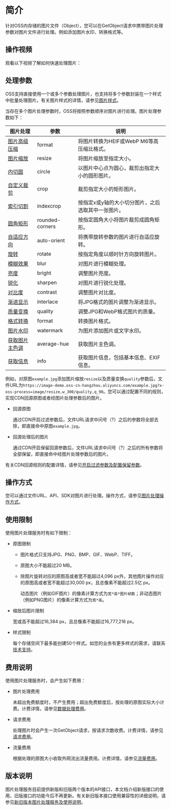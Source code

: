 # 简介

针对OSS内存储的图片文件（Object），您可以在GetObject请求中携带图片处理参数对图片文件进行处理。例如添加图片水印、转换格式等。

## 操作视频

观看以下视频了解如何快速处理图片： 

## 处理参数

OSS支持直接使用一个或多个参数处理图片，也支持将多个参数封装在一个样式中批量处理图片。有关图片样式的详情，请参见[图片样式](/cn.zh-CN/开发指南/数据处理/图片处理指南/图片样式.md)。

当存在多个图片处理参数时，OSS将按照参数顺序对图片进行处理。图片处理参数如下：

|图片处理|参数|说明|
|----|--|--|
|[图片高级压缩](/cn.zh-CN/开发指南/数据处理/图片处理指南/高级图片处理参数/图片高级压缩.md)|format|将图片转换为HEIF或WebP M6等高压缩比格式。|
|[图片缩放](/cn.zh-CN/开发指南/数据处理/图片处理指南/图片处理参数/图片缩放.md)|resize|将图片缩放至指定大小。|
|[内切圆](/cn.zh-CN/开发指南/数据处理/图片处理指南/图片处理参数/内切圆.md)|circle|以图片中心点为圆心，裁剪出指定大小的圆形图片。|
|[自定义裁剪](/cn.zh-CN/开发指南/数据处理/图片处理指南/图片处理参数/自定义裁剪.md)|crop|裁剪指定大小的矩形图片。|
|[索引切割](/cn.zh-CN/开发指南/数据处理/图片处理指南/图片处理参数/索引切割.md)|indexcrop|按指定x或y轴的大小切分图片，之后选取其中一张图片。|
|[圆角矩形](/cn.zh-CN/开发指南/数据处理/图片处理指南/图片处理参数/圆角矩形.md)|rounded-corners|按指定圆角大小将图片裁剪成圆角矩形。|
|[自适应方向](/cn.zh-CN/开发指南/数据处理/图片处理指南/图片处理参数/自适应方向.md)|auto-orient|将携带旋转参数的图片进行自适应旋转。|
|[旋转](/cn.zh-CN/开发指南/数据处理/图片处理指南/图片处理参数/旋转.md)|rotate|按指定角度以顺时针方向旋转图片。|
|[模糊效果](/cn.zh-CN/开发指南/数据处理/图片处理指南/图片处理参数/模糊效果.md)|blur|对图片进行模糊处理。|
|[亮度](/cn.zh-CN/开发指南/数据处理/图片处理指南/图片处理参数/亮度.md)|bright|调整图片亮度。|
|[锐化](/cn.zh-CN/开发指南/数据处理/图片处理指南/图片处理参数/锐化.md)|sharpen|对图片进行锐化处理。|
|[对比度](/cn.zh-CN/开发指南/数据处理/图片处理指南/图片处理参数/对比度.md)|contrast|调整图片对比度。|
|[渐进显示](/cn.zh-CN/开发指南/数据处理/图片处理指南/图片处理参数/渐进显示.md)|interlace|将JPG格式的图片调整为渐进显示。|
|[质量变换](/cn.zh-CN/开发指南/数据处理/图片处理指南/图片处理参数/质量变换.md)|quality|调整JPG和WebP格式图片的质量。|
|[格式转换](/cn.zh-CN/开发指南/数据处理/图片处理指南/图片处理参数/格式转换.md)|format|转换图片格式。|
|[图片水印](/cn.zh-CN/开发指南/数据处理/图片处理指南/图片处理参数/图片水印.md)|watermark|为图片添加图片或文字水印。|
|[获取图片主色调](/cn.zh-CN/开发指南/数据处理/图片处理指南/图片处理参数/获取图片主色调.md)|average-hue|获取图片主色调。|
|[获取信息](/cn.zh-CN/开发指南/数据处理/图片处理指南/图片处理参数/获取信息.md)|info|获取图片信息，包括基本信息、EXIF信息。|

例如，对原图`example.jpg`添加图片缩放`resize`以及质量变换`quality`参数后，文件URL为`https://image-demo.oss-cn-hangzhou.aliyuncs.com/example.jpg?x-oss-process=image/resize,w_300/quality,q_90`。您可以通过配置不同的规则，实现CDN回源原图或者经图片处理参数后的图片。

-   回源原图

    通过CDN开启过滤参数后，文件URL请求中问号（?）之后的参数将全部去除，即直接命中原图`example.jpg`。

-   回源处理后的图片

    通过CDN开启保留回源参数后，文件URL请求中问号（?）之后的所有参数将全部保留，即直接命中经图片处理参数后的图片。


有关CDN回源规则的配置详情，请参见[开启过滤参数及配置保留参数](/cn.zh-CN/域名管理/性能优化/开启过滤参数及配置保留参数.md)。

## 操作方式

您可以通过文件URL、API、SDK对图片进行处理。操作方式，请参见[图片处理操作方式](/cn.zh-CN/开发指南/数据处理/图片处理指南/图片处理操作方式.md)。

## 使用限制

使用图片处理服务时有如下限制：

-   原图限制
    -   图片格式只支持JPG、PNG、BMP、GIF、WebP、TIFF。
    -   原图大小不能超过20 MB。
    -   除图片旋转对应的原图高或者宽不能超过4,096 px外，其他图片操作对应的原图高或者宽不能超过30,000 px，且总像素不能超过2.5亿 px。

        动态图片（例如GIF图片）的像素计算方式为`宽*高*图片帧数`；非动态图片（例如PNG图片）的像素计算方式为`宽*高`。

-   缩放后图片限制

    宽或高不能超过16,384 px，且总像素不能超过16,777,216 px。

-   样式限制

    每个存储空间下最多能创建50个样式。如您的业务有更多样式的需求，请联系[技术支持](https://selfservice.console.aliyun.com/ticket/createIndex)。


## 费用说明

使用图片处理服务时，会产生如下费用：

-   图片处理费用

    未超出免费额度时，不产生费用；超出免费额度后，按处理的原图实际大小计费。计费详情，请参见[数据处理费用](/cn.zh-CN/计量计费/计量项和计费项/数据处理费用.md)。

-   请求费用

    处理图片时会产生一次GetObject请求，按请求次数收费。计费详情，请参见[请求费用](/cn.zh-CN/计量计费/计量项和计费项/请求费用.md)。

-   流量费用

    根据处理的原图大小收取外网流出流量费用。计费详情，请参见[流量费用](/cn.zh-CN/计量计费/计量项和计费项/流量费用.md)。


## 版本说明

图片处理服务目前提供新版和旧版两个版本的API接口，本文档介绍新版接口的使用，旧版接口的功能今后不再更新。有关新旧版本接口使用兼容性的详细说明，请参见[新旧版本图片处理服务及使用说明](/cn.zh-CN/开发指南/数据处理/图片处理指南/新旧版本图片处理服务及使用说明.md)。

